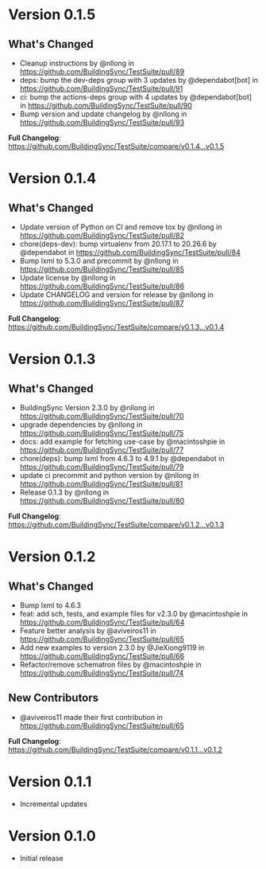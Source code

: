 # Version 0.1.5

<!-- Release notes generated using configuration in .github/release.yml at prep-0.1.5 -->

## What's Changed

- Cleanup instructions by @nllong in https://github.com/BuildingSync/TestSuite/pull/89
- deps: bump the dev-deps group with 3 updates by @dependabot[bot] in https://github.com/BuildingSync/TestSuite/pull/91
- ci: bump the actions-deps group with 4 updates by @dependabot[bot] in https://github.com/BuildingSync/TestSuite/pull/90
- Bump version and update changelog by @nllong in https://github.com/BuildingSync/TestSuite/pull/93

**Full Changelog**: https://github.com/BuildingSync/TestSuite/compare/v0.1.4...v0.1.5

# Version 0.1.4

## What's Changed

- Update version of Python on CI and remove tox by @nllong in https://github.com/BuildingSync/TestSuite/pull/82
- chore(deps-dev): bump virtualenv from 20.17.1 to 20.26.6 by @dependabot in https://github.com/BuildingSync/TestSuite/pull/84
- Bump lxml to 5.3.0 and precommit by @nllong in https://github.com/BuildingSync/TestSuite/pull/85
- Update license by @nllong in https://github.com/BuildingSync/TestSuite/pull/86
- Update CHANGELOG and version for release by @nllong in https://github.com/BuildingSync/TestSuite/pull/87

**Full Changelog**: https://github.com/BuildingSync/TestSuite/compare/v0.1.3...v0.1.4

# Version 0.1.3

## What's Changed

- BuildingSync Version 2.3.0 by @nllong in https://github.com/BuildingSync/TestSuite/pull/70
- upgrade dependencies by @nllong in https://github.com/BuildingSync/TestSuite/pull/75
- docs: add example for fetching use-case by @macintoshpie in https://github.com/BuildingSync/TestSuite/pull/77
- chore(deps): bump lxml from 4.6.3 to 4.9.1 by @dependabot in https://github.com/BuildingSync/TestSuite/pull/79
- update ci precommit and python version by @nllong in https://github.com/BuildingSync/TestSuite/pull/81
- Release 0.1.3 by @nllong in https://github.com/BuildingSync/TestSuite/pull/80

**Full Changelog**: https://github.com/BuildingSync/TestSuite/compare/v0.1.2...v0.1.3

# Version 0.1.2

## What's Changed

- Bump lxml to 4.6.3
- feat: add sch, tests, and example files for v2.3.0 by @macintoshpie in https://github.com/BuildingSync/TestSuite/pull/64
- Feature better analysis by @aviveiros11 in https://github.com/BuildingSync/TestSuite/pull/65
- Add new examples to version 2.3.0 by @JieXiong9119 in https://github.com/BuildingSync/TestSuite/pull/66
- Refactor/remove schematron files by @macintoshpie in https://github.com/BuildingSync/TestSuite/pull/74

## New Contributors

- @aviveiros11 made their first contribution in https://github.com/BuildingSync/TestSuite/pull/65

**Full Changelog**: https://github.com/BuildingSync/TestSuite/compare/v0.1.1...v0.1.2

# Version 0.1.1

- Incremental updates

# Version 0.1.0

- Initial release
